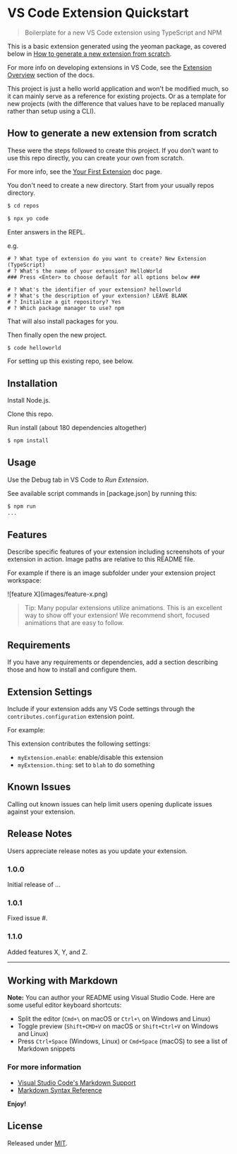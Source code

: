 # VS Code Extension Quickstart
> Boilerplate for a new VS Code extension using TypeScript and NPM

This is a basic extension generated using the yeoman package, as covered below in [How to generate a new extension from scratch](#how-to-generate-a-new-extension-from-scratch).

For more info on developing extensions in VS Code, see the [Extension Overview](https://code.visualstudio.com/api) section of the docs.

This project is just a hello world application and won't be modified much, so it can mainly serve as a reference for existing projects. Or as a template for new projects (with the difference that values have to be replaced manually rather than setup using a CLI).


## How to generate a new extension from scratch

These were the steps followed to create this project. If you don't want to use this repo directly, you can create your own from scratch.

For more info, see the [Your First Extension](https://code.visualstudio.com/api/get-started/your-first-extension) doc page.

You don't need to create a new directory. Start from your usually repos directory.

```sh
$ cd repos
```

```sh
$ npx yo code
```

Enter answers in the REPL.

e.g.

```
# ? What type of extension do you want to create? New Extension (TypeScript)
# ? What's the name of your extension? HelloWorld
### Press <Enter> to choose default for all options below ###

# ? What's the identifier of your extension? helloworld
# ? What's the description of your extension? LEAVE BLANK
# ? Initialize a git repository? Yes
# ? Which package manager to use? npm
```

That will also install packages for you.

Then finally open the new project.

```sh
$ code helloworld
```

For setting up this existing repo, see below.

## Installation

Install Node.js.

Clone this repo.

Run install (about 180 dependencies altogether)

```sh
$ npm install
```

## Usage

Use the Debug tab in VS Code to _Run Extension_.

See available script commands in [package.json] by running this:

```sh
$ npm run
...
```


## Features

Describe specific features of your extension including screenshots of your extension in action. Image paths are relative to this README file.

For example if there is an image subfolder under your extension project workspace:

\!\[feature X\]\(images/feature-x.png\)

> Tip: Many popular extensions utilize animations. This is an excellent way to show off your extension! We recommend short, focused animations that are easy to follow.


## Requirements

If you have any requirements or dependencies, add a section describing those and how to install and configure them.

## Extension Settings

Include if your extension adds any VS Code settings through the `contributes.configuration` extension point.

For example:

This extension contributes the following settings:

* `myExtension.enable`: enable/disable this extension
* `myExtension.thing`: set to `blah` to do something

## Known Issues

Calling out known issues can help limit users opening duplicate issues against your extension.

## Release Notes

Users appreciate release notes as you update your extension.

### 1.0.0

Initial release of ...

### 1.0.1

Fixed issue #.

### 1.1.0

Added features X, Y, and Z.

-----------------------------------------------------------------------------------------------------------

## Working with Markdown

**Note:** You can author your README using Visual Studio Code.  Here are some useful editor keyboard shortcuts:

* Split the editor (`Cmd+\` on macOS or `Ctrl+\` on Windows and Linux)
* Toggle preview (`Shift+CMD+V` on macOS or `Shift+Ctrl+V` on Windows and Linux)
* Press `Ctrl+Space` (Windows, Linux) or `Cmd+Space` (macOS) to see a list of Markdown snippets

### For more information

* [Visual Studio Code's Markdown Support](http://code.visualstudio.com/docs/languages/markdown)
* [Markdown Syntax Reference](https://help.github.com/articles/markdown-basics/)

**Enjoy!**


## License

Released under [MIT](/LICENSE).
